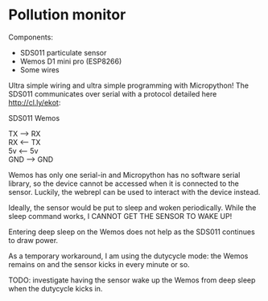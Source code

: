 # Pollution monitor

Components:

- SDS011 particulate sensor
- Wemos D1 mini pro (ESP8266)
- Some wires

Ultra simple wiring and ultra simple programming with Micropython! The SDS011 communicates over serial with a protocol detailed here http://cl.ly/ekot: 

SDS011      Wemos 

  TX   -->   RX    
  RX   <--   TX  
  5v   <--   5v  
  GND  -->   GND   

Wemos has only one serial-in and Micropython has no software serial library, so the device cannot be accessed when it is connected to the sensor. Luckily, the webrepl can be used to interact with the device instead.

Ideally, the sensor would be put to sleep and woken periodically. While the sleep command works, I CANNOT GET THE SENSOR TO WAKE UP!

Entering deep sleep on the Wemos does not help as the SDS011 continues to draw power.

As a temporary workaround, I am using the dutycycle mode: the Wemos remains on and the sensor kicks in every minute or so.

TODO: investigate having the sensor wake up the Wemos from deep sleep when the dutycycle kicks in. 

